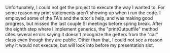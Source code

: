 Unfortunately, I could not get the project to execute the way I wanted to. For some reason my print statements aren't showing up when i run the code. I 
employed some of the TA's and the tutor's help, and was making good progress, but missed the last couple SI meetings before spring break. 
After the eighth step where I implement generics, the "printOutputfile" method cites several errors saying it doesn't recognize the getters from the
"car" class even though they are public. Other than that, I could not see a reason why it would not execute, but will look into before my 
presentation slot.
